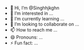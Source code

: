 - 👋 Hi, I’m @Singhhjkghn
- 👀 I’m interested in ...
- 🌱 I’m currently learning ...
- 💞️ I’m looking to collaborate on ...
- 📫 How to reach me ...
- 😄 Pronouns: ...
- ⚡ Fun fact: ...

<!---
Singhhjkghn/Singhhjkghn is a ✨ special ✨ repository because its `README.md` (this file) appears on your GitHub profile.
You can click the Preview link to take a look at your changes.
--->
